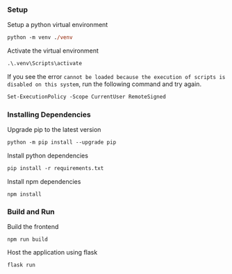 ### Setup

Setup a python virtual environment
```ps
python -m venv ./venv
```

Activate the virtual environment
```ps
.\.venv\Scripts\activate
```

If you see the error `cannot be loaded because the execution of scripts is disabled on this system`, run the following command and try again.
```ps
Set-ExecutionPolicy -Scope CurrentUser RemoteSigned
```

### Installing Dependencies

Upgrade pip to the latest version
```ps
python -m pip install --upgrade pip
```

Install python dependencies
```ps
pip install -r requirements.txt
```

Install npm dependencies
```
npm install
```


### Build and Run

Build the frontend
```
npm run build
```

Host the application using flask
```
flask run
```
